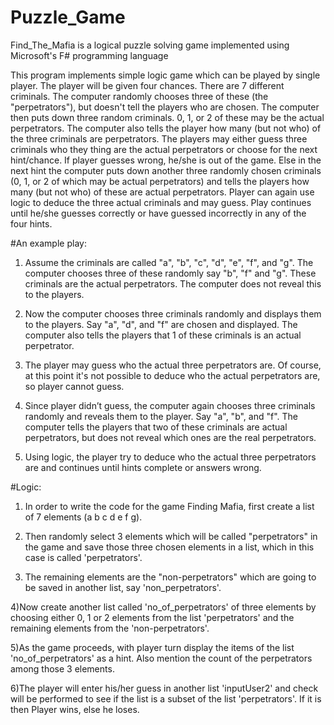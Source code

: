 # Puzzle_Game
Find_The_Mafia is a logical puzzle solving game implemented using Microsoft's F# programming language

  This program implements simple logic game which can be played by single player. The player will be given four chances. There are 7 different criminals. The computer randomly chooses three of these (the "perpetrators"), but doesn't tell the players who are chosen. The computer then puts down three random criminals. 0, 1, or 2 of these may be the actual perpetrators. The computer also tells the player how many (but not who) of the three criminals are perpetrators. The players may either guess three criminals who they thing are the actual perpetrators or choose for the next hint/chance. If player guesses wrong, he/she is out of the game. Else in the next hint the computer puts down another three randomly chosen criminals (0, 1, or 2 of which may be actual perpetrators) and tells the players how many (but not who) of these are actual perpetrators. Player can again use logic to deduce the three actual criminals and may guess. Play continues until he/she guesses correctly or have guessed incorrectly in any of the four hints.

#An example play:
1) Assume the criminals are called "a", "b", "c", "d", "e", "f", and "g". The computer chooses three of these randomly say "b", "f" and "g". These criminals are the actual perpetrators. The computer does not reveal this to the players.

2) Now the computer chooses three criminals randomly and displays them to the players. Say "a", "d", and "f" are chosen and displayed. The computer also tells the players that 1 of these criminals is an actual perpetrator.

3) The player may guess who the actual three perpetrators are. Of course, at this point it's not possible to deduce who the actual perpetrators are, so player cannot guess.

4) Since player didn’t guess, the computer again chooses three criminals randomly and reveals them to the player. Say "a", "b", and "f". The computer tells the players that two of these criminals are actual perpetrators, but does not reveal which ones are the real perpetrators.

5) Using logic, the player try to deduce who the actual three perpetrators are and continues until hints complete or answers wrong.

#Logic:
1) In order to write the code for the game Finding Mafia, first create a list of 7 elements (a b c d e f g).

2) Then randomly select 3 elements which will be called "perpetrators" in the game and save those three chosen elements in a list, which in this case is called 'perpetrators'. 

3) The remaining elements are the "non-perpetrators" which are going to be saved in another list, say 'non_perpetrators'. 

4)Now create another list called 'no_of_perpetrators' of three elements by choosing either 0, 1 or 2 elements from the list 'perpetrators' and the remaining elements from the 'non-perpetrators'. 

5)As the game proceeds, with player turn display the items of the list 'no_of_perpetrators' as a hint. Also mention the count of the perpetrators among those 3 elements. 

6)The player will enter his/her guess in another list 'inputUser2' and check will be performed to see if the list is a subset of the list 'perpetrators'. If it is then Player wins, else he loses.
